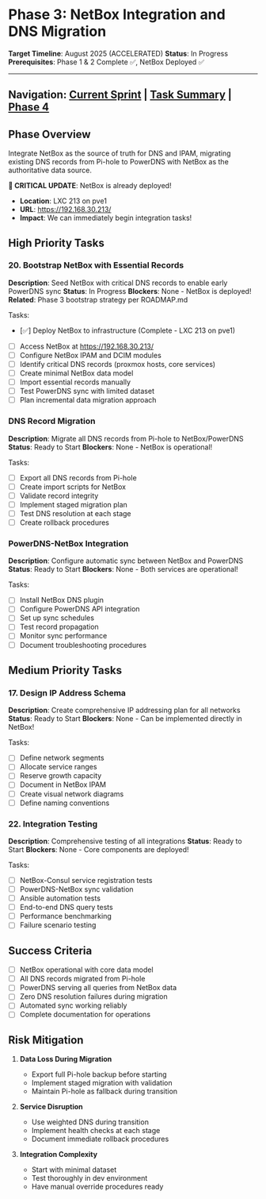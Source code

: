 # Phase 3: NetBox Integration and DNS Migration

**Target Timeline**: August 2025 (ACCELERATED)
**Status**: In Progress
**Prerequisites**: Phase 1 & 2 Complete ✅, NetBox Deployed ✅

---

Navigation: [Current Sprint](../current-sprint.md) | [Task Summary](../task-summary.md) | [Phase 4](./phase-4-multisite.md)
---

## Phase Overview

Integrate NetBox as the source of truth for DNS and IPAM, migrating existing DNS records from Pi-hole to PowerDNS with NetBox as the authoritative data source.

**🎉 CRITICAL UPDATE**: NetBox is already deployed!

- **Location**: LXC 213 on pve1
- **URL**: <https://192.168.30.213/>
- **Impact**: We can immediately begin integration tasks!

## High Priority Tasks

### 20. Bootstrap NetBox with Essential Records

**Description**: Seed NetBox with critical DNS records to enable early PowerDNS sync
**Status**: In Progress
**Blockers**: None - NetBox is deployed!
**Related**: Phase 3 bootstrap strategy per ROADMAP.md

Tasks:

- [✅] Deploy NetBox to infrastructure (Complete - LXC 213 on pve1)
- [ ] Access NetBox at <https://192.168.30.213/>
- [ ] Configure NetBox IPAM and DCIM modules
- [ ] Identify critical DNS records (proxmox hosts, core services)
- [ ] Create minimal NetBox data model
- [ ] Import essential records manually
- [ ] Test PowerDNS sync with limited dataset
- [ ] Plan incremental data migration approach

### DNS Record Migration

**Description**: Migrate all DNS records from Pi-hole to NetBox/PowerDNS
**Status**: Ready to Start
**Blockers**: None - NetBox is operational!

Tasks:

- [ ] Export all DNS records from Pi-hole
- [ ] Create import scripts for NetBox
- [ ] Validate record integrity
- [ ] Implement staged migration plan
- [ ] Test DNS resolution at each stage
- [ ] Create rollback procedures

### PowerDNS-NetBox Integration

**Description**: Configure automatic sync between NetBox and PowerDNS
**Status**: Ready to Start
**Blockers**: None - Both services are operational!

Tasks:

- [ ] Install NetBox DNS plugin
- [ ] Configure PowerDNS API integration
- [ ] Set up sync schedules
- [ ] Test record propagation
- [ ] Monitor sync performance
- [ ] Document troubleshooting procedures

## Medium Priority Tasks

### 17. Design IP Address Schema

**Description**: Create comprehensive IP addressing plan for all networks
**Status**: Ready to Start
**Blockers**: None - Can be implemented directly in NetBox!

Tasks:

- [ ] Define network segments
- [ ] Allocate service ranges
- [ ] Reserve growth capacity
- [ ] Document in NetBox IPAM
- [ ] Create visual network diagrams
- [ ] Define naming conventions

### 22. Integration Testing

**Description**: Comprehensive testing of all integrations
**Status**: Ready to Start
**Blockers**: None - Core components are deployed!

Tasks:

- [ ] NetBox-Consul service registration tests
- [ ] PowerDNS-NetBox sync validation
- [ ] Ansible automation tests
- [ ] End-to-end DNS query tests
- [ ] Performance benchmarking
- [ ] Failure scenario testing

## Success Criteria

- [ ] NetBox operational with core data model
- [ ] All DNS records migrated from Pi-hole
- [ ] PowerDNS serving all queries from NetBox data
- [ ] Zero DNS resolution failures during migration
- [ ] Automated sync working reliably
- [ ] Complete documentation for operations

## Risk Mitigation

1. **Data Loss During Migration**
   - Export full Pi-hole backup before starting
   - Implement staged migration with validation
   - Maintain Pi-hole as fallback during transition

2. **Service Disruption**
   - Use weighted DNS during transition
   - Implement health checks at each stage
   - Document immediate rollback procedures

3. **Integration Complexity**
   - Start with minimal dataset
   - Test thoroughly in dev environment
   - Have manual override procedures ready
